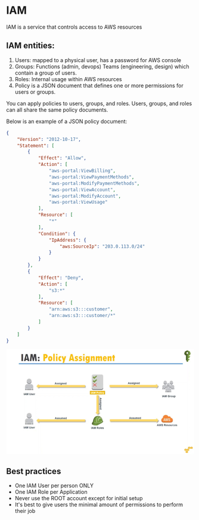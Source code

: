 # IAM

IAM is a service that controls access to AWS resources

## IAM entities:

1. Users: mapped to a physical user, has a password for AWS console
2. Groups: Functions (admin, devops) Teams (engineering, design) which contain a group of users.
3. Roles: Internal usage within AWS resources
4. Policy is a JSON document that defines one or more permissions for users or groups.

You can apply policies to users, groups, and roles. Users, groups, and roles can all share the same policy documents.

Below is an example of a JSON policy document:

```json
{
    "Version": "2012-10-17",
    "Statement": [
        {
            "Effect": "Allow",
            "Action": [
                "aws-portal:ViewBilling",
                "aws-portal:ViewPaymentMethods",
                "aws-portal:ModifyPaymentMethods",
                "aws-portal:ViewAccount",
                "aws-portal:ModifyAccount",
                "aws-portal:ViewUsage"
            ],
            "Resource": [
                "*"
            ],
            "Condition": {
                "IpAddress": {
                    "aws:SourceIp": "203.0.113.0/24"
                }
            }
        },
        {
            "Effect": "Deny",
            "Action": [
                "s3:*"
            ],
            "Resource": [
                "arn:aws:s3:::customer",
                "arn:aws:s3:::customer/*"
            ]
        }
    ]
}
```

![](../../assets/images/devops/aws/iam_policy_assignment.png) 

## Best practices

- One IAM User per person ONLY
- One IAM Role per Application
- Never use the ROOT account except for initial setup
- It's best to give users the minimal amount of permissions to perform their job
